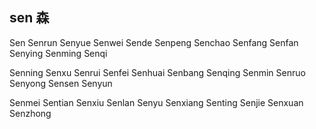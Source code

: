 sen  森
---

Sen Senrun Senyue Senwei Sende Senpeng Senchao Senfang Senfan Senying Senming Senqi 

Senning Senxu Senrui Senfei Senhuai Senbang Senqing Senmin Senruo Senyong Sensen Senyun 

Senmei Sentian Senxiu Senlan Senyu Senxiang Senting Senjie Senxuan Senzhong 
